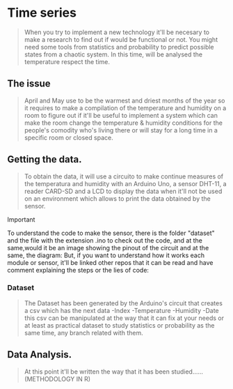 # Time series
> When you try to implement a new technology it'll be necesary to make a research to find out if would be functional or not. You might need some tools from statistics and probability to predict possible states from a chaotic system.
In this time, will be analysed the temperature respect the time.
 ## The issue
>April and May use to be the warmest and driest months of the year so it requires to make a compilation of the temperature and humidity on a room to figure out if it'll be useful to implement a system which can make the room change the temperature & humidity conditions for the people's comodity who's living there or will stay for a long time in a specific room or closed space.
## Getting the data.
>To obtain the data, it will use a circuito to make continue measures of the temperatura and humidity with an Arduino Uno, a sensor DHT-11, a reader CARD-SD and a LCD to display the data when it'll not be used on an environment which allows to print the data obtained by the sensor.


>[!IMPORTANT]
>To understand the code to make the sensor, there is the folder "dataset" and the file with the extension .ino to check out the code, and at the same,would it be an image showing the pinout of the circuit and at the same, the diagram:
But, if you want to understand how it works each module or sensor, it'll be linked other repos that it can be read and have comment explaining the steps or the lies of code:
### Dataset
>The Dataset has been generated by the Arduino's circuit that creates a csv which has the next data
-Index
-Temperature
-Humidity
-Date
this csv can be manipulated at the way that it can fix at your needs or at least as practical dataset to study statistics or probability as the same time, any branch related with them.
## Data Analysis.
>At this point it'll be written the way that it has been studied......(METHODOLOGY IN R)

